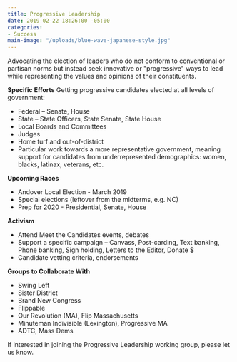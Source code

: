 ```yaml
---
title: Progressive Leadership
date: 2019-02-22 18:26:00 -05:00
categories:
- Success
main-image: "/uploads/blue-wave-japanese-style.jpg"
---
```


Advocating the election of leaders who do not conform to conventional or partisan norms but instead seek innovative or "progressive" ways to lead while representing the values and opinions of their constituents.

**Specific Efforts**
Getting progressive candidates elected at all levels of government:
* Federal – Senate, House
* State – State Officers, State Senate, State House
* Local Boards and Committees
* Judges
* Home turf and out-of-district
* Particular work towards a more representative government, meaning support for candidates from underrepresented demographics: women, blacks, latinax, veterans, etc. 

**Upcoming Races**
* Andover Local Election - March 2019
* Special elections (leftover from the midterms, e.g. NC)
* Prep for 2020 - Presidential, Senate, House

**Activism**
* Attend Meet the Candidates events, debates
* Support a specific campaign – Canvass, Post-carding, Text banking, Phone banking, Sign holding, Letters to the Editor, Donate $
* Candidate vetting criteria, endorsements

**Groups to Collaborate With**
* Swing Left
* Sister District
* Brand New Congress
* Flippable
* Our Revolution (MA), Flip Massachusetts
* Minuteman Indivisible (Lexington), Progressive MA
* ADTC, Mass Dems

If interested in joining the Progressive Leadership working group, please let us know. 